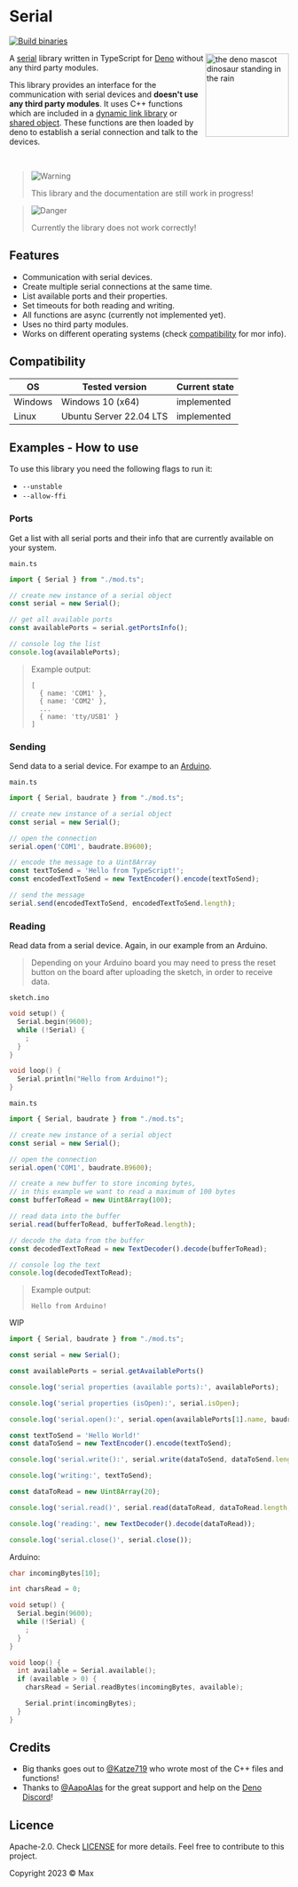 <!-- Badges -->
[Build binaries]: https://img.shields.io/github/actions/workflow/status/TypeScriptPlayground/Serial/build.yml?label=Build%20binaries&labelColor=343b42&logo=github&logoColor=959DA5 'Build binaries'

# Serial
[![Build binaries]](https://github.com/TypeScriptPlayground/Serial/actions/workflows/build.yml)

<a href="https://deno.land"><img align="right" src="https://deno.land/logo.svg" height="150px" alt="the deno mascot dinosaur standing in the rain"></a>

A [serial](https://en.wikipedia.org/wiki/Serial_communication) library written in TypeScript for [Deno](https://deno.land) without any third party modules.

This library provides an interface for the communication with serial devices and **doesn't use any third party modules**. It uses C++ functions which are included in a [dynamic link library](https://de.wikipedia.org/wiki/Dynamic_Link_Library) or [shared object](https://en.wikipedia.org/wiki/Library_(computing)#Shared_libraries). These functions are then loaded by deno to establish a serial connection and talk to the devices.

<br>

> <picture>
>   <source media="(prefers-color-scheme: light)" srcset="https://raw.githubusercontent.com/Mqxx/GitHub-Markdown/main/blockquotes/badge/light-theme/warning.svg">
>   <img alt="Warning" src="https://raw.githubusercontent.com/Mqxx/GitHub-Markdown/main/blockquotes/badge/dark-theme/warning.svg">
> </picture><br>
>
> This library and the documentation are still work in progress!

> <picture>
>   <source media="(prefers-color-scheme: light)" srcset="https://raw.githubusercontent.com/Mqxx/GitHub-Markdown/main/blockquotes/badge/light-theme/danger.svg">
>   <img alt="Danger" src="https://raw.githubusercontent.com/Mqxx/GitHub-Markdown/main/blockquotes/badge/dark-theme/danger.svg">
> </picture><br>
>
> Currently the library does not work correctly!

## Features
- Communication with serial devices.
- Create multiple serial connections at the same time.
- List available ports and their properties.
- Set timeouts for both reading and writing.
- All functions are async (currently not implemented yet).
- Uses no third party modules.
- Works on different operating systems (check [compatibility](#compatibility) for mor info).

## Compatibility
| OS      | Tested version          | Current state |
|---------|-------------------------|---------------|
| Windows | Windows 10 (x64)        | implemented   |
| Linux   | Ubuntu Server 22.04 LTS | implemented   |

## Examples - How to use
To use this library you need the following flags to run it:
- `--unstable`
- `--allow-ffi`

### Ports
Get a list with all serial ports and their info that are currently available on your system.

`main.ts`
```typescript
import { Serial } from "./mod.ts";

// create new instance of a serial object
const serial = new Serial();

// get all available ports
const availablePorts = serial.getPortsInfo();

// console log the list
console.log(availablePorts);
```

> Example output:
> ```
> [
>   { name: 'COM1' },
>   { name: 'COM2' },
>   ...
>   { name: 'tty/USB1' }
> ]
> ```

### Sending
Send data to a serial device. For exampe to an [Arduino](https://www.arduino.cc/).

`main.ts`
```typescript
import { Serial, baudrate } from "./mod.ts";

// create new instance of a serial object
const serial = new Serial();

// open the connection
serial.open('COM1', baudrate.B9600);

// encode the message to a Uint8Array
const textToSend = 'Hello from TypeScript!';
const encodedTextToSend = new TextEncoder().encode(textToSend);

// send the message
serial.send(encodedTextToSend, encodedTextToSend.length);
```

### Reading
Read data from a serial device. Again, in our example from an Arduino.
> Depending on your Arduino board you may need to press the reset button on the board after uploading the sketch, in order to receive data.

`sketch.ino`
```ino
void setup() {
  Serial.begin(9600);
  while (!Serial) {
    ;
  }
}

void loop() {
  Serial.println("Hello from Arduino!");
}
```

`main.ts`
```typescript
import { Serial, baudrate } from "./mod.ts";

// create new instance of a serial object
const serial = new Serial();

// open the connection
serial.open('COM1', baudrate.B9600);

// create a new buffer to store incoming bytes,
// in this example we want to read a maximum of 100 bytes
const bufferToRead = new Uint8Array(100);

// read data into the buffer
serial.read(bufferToRead, bufferToRead.length);

// decode the data from the buffer
const decodedTextToRead = new TextDecoder().decode(bufferToRead);

// console log the text
console.log(decodedTextToRead);
```

> Example output:
> ```
> Hello from Arduino!
> ```

WIP

```typescript
import { Serial, baudrate } from "./mod.ts";

const serial = new Serial();

const availablePorts = serial.getAvailablePorts()

console.log('serial properties (available ports):', availablePorts);

console.log('serial properties (isOpen):', serial.isOpen);

console.log('serial.open():', serial.open(availablePorts[1].name, baudrate.B9600));

const textToSend = 'Hello World!'
const dataToSend = new TextEncoder().encode(textToSend);

console.log('serial.write():', serial.write(dataToSend, dataToSend.length, 10, 10));

console.log('writing:', textToSend);

const dataToRead = new Uint8Array(20);

console.log('serial.read()', serial.read(dataToRead, dataToRead.length, 10, 10));

console.log('reading:', new TextDecoder().decode(dataToRead));

console.log('serial.close()', serial.close());
```
Arduino:
```ino
char incomingBytes[10];

int charsRead = 0;

void setup() {
  Serial.begin(9600);
  while (!Serial) {
    ;
  }
}

void loop() {
  int available = Serial.available();
  if (available > 0) {
    charsRead = Serial.readBytes(incomingBytes, available);

    Serial.print(incomingBytes);
  }
}
```
## Credits

- Big thanks goes out to [@Katze719](https://github.com/Katze719) who wrote most of the C++ files and functions!
- Thanks to [@AapoAlas](https://github.com/aapoalas) for the great support and help on the [Deno Discord](https://discord.gg/deno)!

## Licence
Apache-2.0. Check [LICENSE](./LICENSE) for more details. Feel free to contribute to this project.

Copyright 2023 © Max
